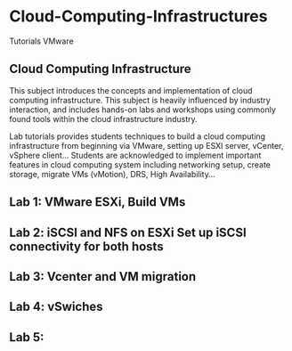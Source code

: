 # Cloud-Computing-Infrastructures
Tutorials VMware
## Cloud Computing Infrastructure
This subject introduces the concepts and implementation of cloud computing infrastructure. 
This subject is heavily influenced by industry interaction, and includes hands-on labs and workshops using commonly found tools within the cloud infrastructure industry. 

Lab tutorials provides students techniques to build a cloud computing infrastructure from beginning via VMware, setting up ESXI server, vCenter, vSphere client… Students are acknowledged to implement important features in cloud computing system including networking setup, create storage, migrate VMs (vMotion), DRS, High Availability…
## Lab 1: VMware ESXi, Build VMs

## Lab 2: iSCSI and NFS on ESXi Set up iSCSI connectivity for both hosts

## Lab 3: Vcenter and VM migration

## Lab 4: vSwiches

## Lab 5:

